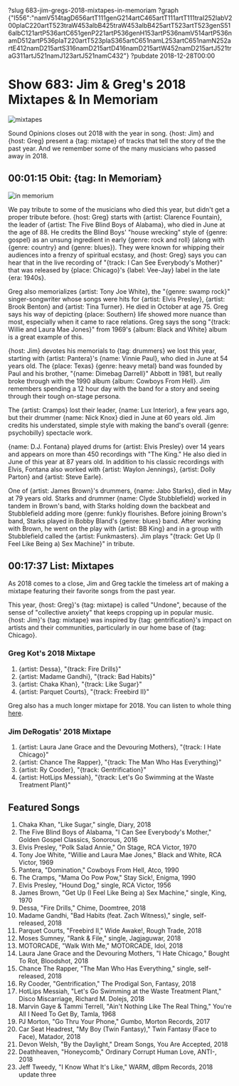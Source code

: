 ?slug 683-jim-gregs-2018-mixtapes-in-memoriam
?graph {"I556":"namV514tagD656artT111genG214artC465artT111artT111traI252labV200plaC220artT523traW453albB425traW453albB425artT523artT523genS516albC121artP536artC651genP221artP536genH153artP536namV514artP536namD512artP536plaT220artT523plaS365artC651namL253artC651namN252artE412namD215artS316namD215artD416namD215artW452namD215artJ521traG311artJ521namJ123artJ521namC432"}
?pubdate 2018-12-28T00:00
# Show 683: Jim & Greg's 2018 Mixtapes & In Memoriam

![mixtapes](//static.soundopinions.org/images/2018/mixtapes.jpg)

Sound Opinions closes out 2018 with the year in song. {host: Jim} and {host: Greg} present a {tag: mixtape} of tracks that tell the story of the the past year. And we remember some of the many musicians who passed away in 2018.


## 00:01:15 Obit: {tag: In Memoriam}
![in memorium](//static.soundopinions.org/images/2018/2018InMemorium.png)

We pay tribute to some of the musicians who died this year, but didn't get a proper tribute before. {host: Greg} starts with {artist: Clarence Fountain}, the leader of {artist: The Five Blind Boys of Alabama}, who died in June at the age of 88. He credits the Blind Boys' "house wrecking" style of {genre: gospel} as an unsung ingredient in early {genre: rock and roll} (along with {genre: country} and {genre: blues}). They were known for whipping their audiences into a frenzy of spiritual ecstasy, and {host: Greg} says you can hear that in the live recording of "{track: I Can See Everybody's Mother}" that was released by {place: Chicago}'s {label: Vee-Jay} label in the late {era: 1940s}.

Greg also memorializes {artist: Tony Joe White}, the "{genre: swamp rock}" singer-songwriter whose songs were hits for {artist: Elvis Presley}, {artist: Brook Benton} and {artist: Tina Turner}. He died in October at age 75. Greg says his way of depicting {place: Southern} life showed more nuance than most, especially when it came to race relations. Greg says the song "{track: Willie and Laura Mae Jones}" from 1969's {album: Black and White} album is a great example of this. 

{host: Jim} devotes his memorials to {tag: drummers} we lost this year, starting with {artist: Pantera}'s {name: Vinnie Paul}, who died in June at 54 years old. The {place: Texas} {genre: heavy metal} band was founded by Paul and his brother, "{name: Dimebag Darrell}" Abbott in 1981, but really broke through with the 1990 album {album: Cowboys From Hell}. Jim remembers spending a 12 hour day with the band for a story and seeing through their tough on-stage persona. 

The {artist: Cramps} lost their leader, {name: Lux Interior}, a few years ago, but their drummer {name: Nick Knox} died in June at 60 years old. Jim credits his understated, simple style with making the band's overall {genre: psychobilly} spectacle work. 

{name: D.J. Fontana} played drums for {artist: Elvis Presley} over 14 years and appears on more than 450 recordings with "The King." He also died in June of this year at 87 years old. In addition to his classic recordings with Elvis, Fontana also worked with {artist: Waylon Jennings}, {artist: Dolly Parton} and {artist: Steve Earle}. 

One of {artist: James Brown}'s drummers, {name: Jabo Starks}, died in May at 79 years old. Starks and drummer {name: Clyde Stubblefield} worked in tandem in Brown's band, with Starks holding down the backbeat and Stubblefield adding more {genre: funk}y flourishes. Before joining Brown's band, Starks played in Bobby Bland's {genre: blues} band. After working with Brown, he went on the play with {artist: BB King} and in a group with Stubblefield called the {artist: Funkmasters}. Jim plays "{track: Get Up (I Feel Like Being a) Sex Machine}" in tribute. 


## 00:17:37 List: Mixtapes

As 2018 comes to a close,  Jim and Greg tackle the timeless art of making a mixtape featuring their favorite songs from the past year. 

This year, {host:  Greg}'s {tag: mixtape} is called "Undone", because of the sense of "collective anxiety" that keeps cropping up in popular music. {host: Jim}'s {tag: mixtape} was inspired by {tag: gentrification}'s impact on artists and their communities, particularly in our home base of {tag: Chicago}.

### Greg Kot's 2018 Mixtape
1. {artist: Dessa}, "{track: Fire Drills}"
1. {artist: Madame Gandhi}, "{track: Bad Habits}"
1. {artist: Chaka Khan}, "{track: Like Sugar}"
1. {artist: Parquet Courts}, "{track: Freebird II}"

Greg also has a much longer mixtape for 2018. You can listen to whole thing [here](https://open.spotify.com/playlist/6eigkjgDoP7C3yMuI8kqm7).

### Jim DeRogatis' 2018 Mixtape
1. {artist: Laura Jane Grace and the Devouring Mothers}, "{track: I Hate Chicago}"
1. {artist: Chance The Rapper}, "{track: The Man Who Has Everything}"
1. {artist: Ry Cooder}, "{track: Gentrification}"
1. {artist: HotLips Messiah}, "{track: Let's Go Swimming at the Waste Treatment Plant}"

## Featured Songs

1. Chaka Khan, "Like Sugar," single, Diary, 2018
1. The Five Blind Boys of Alabama, "I Can See Everybody's Mother," Golden Gospel Classics, Sonorous, 2016
1. Elvis Presley, "Polk Salad Annie," On Stage, RCA Victor, 1970
1. Tony Joe White, "Willie and Laura Mae Jones," Black and White, RCA Victor, 1969
1. Pantera, "Domination," Cowboys From Hell, Atco, 1990
1. The Cramps, "Mama Oo Pow Pow," Stay Sick!, Enigma, 1990
1. Elvis Presley, "Hound Dog," single, RCA Victor, 1956
1. James Brown, "Get Up (I Feel Like Being a) Sex Machine," single, King, 1970
1. Dessa, "Fire Drills," Chime, Doomtree, 2018
1. Madame Gandhi, "Bad Habits (feat. Zach Witness)," single, self-released, 2018
1. Parquet Courts, "Freebird II," Wide Awake!, Rough Trade, 2018
1. Moses Sumney, "Rank & File," single, Jagjaguwar, 2018
1. MOTORCADE, "Walk With Me," MOTORCADE, Idol, 2018
1. Laura Jane Grace and the Devouring Mothers, "I Hate Chicago," Bought To Rot, Bloodshot, 2018
1. Chance The Rapper, "The Man Who Has Everything," single, self-released, 2018
1. Ry Cooder, "Gentrification," The Prodigal Son, Fantasy, 2018
1. HotLips Messiah, "Let's Go Swimming at the Waste Treatment Plant," Disco Miscarriage, Richard M. Dolejs, 2018
1. Marvin Gaye & Tammi Terrell, "Ain't Nothing Like The Real Thing," You're All I Need To Get By, Tamla, 1968
1. PJ Morton, "Go Thru Your Phone," Gumbo, Morton Records, 2017
1. Car Seat Headrest, "My Boy (Twin Fantasy)," Twin Fantasy (Face to Face), Matador, 2018
1. Devon Welsh, "By the Daylight," Dream Songs, You Are Accepted, 2018
1. Deathheaven, "Honeycomb," Ordinary Corrupt Human Love, ANTI-, 2018
1. Jeff Tweedy, "I Know What It's Like," WARM, dBpm Records, 2018
update three
